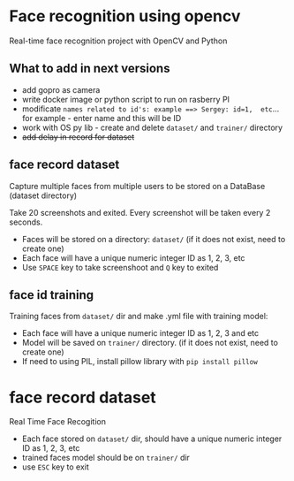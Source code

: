 # Face recognition using opencv
Real-time face recognition project with OpenCV and Python

## What to add in next versions
* add gopro as camera
* write docker image or python script to run on rasberry PI
* modificate `names related to id's: example ==> Sergey: id=1,  etc`... 
for example - enter name and this will be ID
* work with OS py lib - create and delete `dataset/` and `trainer/` directory
* ~~add delay in record for dataset~~

## face record dataset
Capture multiple faces from multiple users to be stored on a DataBase (dataset directory)

Take 20 screenshots and exited. Every screenshot will be taken every 2 seconds.

- Faces will be stored on a directory: `dataset/` (if it does not exist, need to create one)
- Each face will have a unique numeric integer ID as 1, 2, 3, etc
- Use `SPACE` key to take screenshoot and `Q` key to exited

## face id training
Training faces from `dataset/` dir and make .yml file with training model:
- Each face will have a unique numeric integer ID as 1, 2, 3 and etc
- Model will be saved on `trainer/` directory. (if it does not exist, need to create one)
- If need to using PIL, install pillow library with `pip install pillow`

# face record dataset
Real Time Face Recogition
- Each face stored on `dataset/` dir, should have a unique numeric integer ID as 1, 2, 3, etc
- trained faces model should be on `trainer/` dir
- use `ESC` key to exit